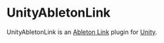 # UnityAbletonLink

UnityAbletonLink is an [Ableton Link](https://github.com/Ableton/link) plugin for [Unity](https://unity3d.com).
